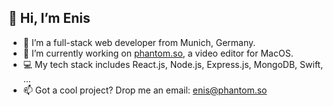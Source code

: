 ## 👋  Hi, I’m Enis
- 👾  I’m a full-stack web developer from Munich, Germany.
- 🌱  I’m currently working on [phantom.so](https://phantom.so), a video editor for MacOS.
- 💻  My tech stack includes React.js, Node.js, Express.js, MongoDB, Swift, ...
- 📫  Got a cool project? Drop me an email: enis@phantom.so
